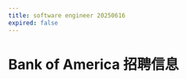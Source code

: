 ```yaml
---
title: software engineer 20250616
expired: false
---
```


# Bank of America 招聘信息

<JobPostingTable job-posting-json-path="bank-of-america/data/software-engineer-20250616.json"/>
